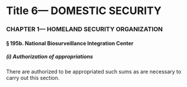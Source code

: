 
# Title 6— DOMESTIC SECURITY
### CHAPTER 1— HOMELAND SECURITY ORGANIZATION
#### § 195b. National Biosurveillance Integration Center
##### (i) Authorization of appropriations

There are authorized to be appropriated such sums as are necessary to carry out this section.
